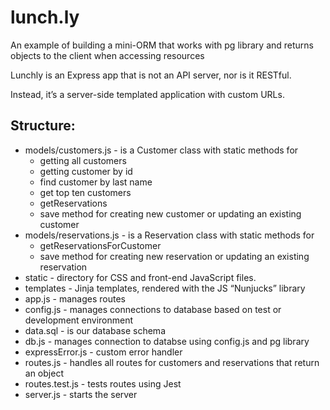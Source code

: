 # lunch.ly

An example of building a mini-ORM that works with pg library and returns objects to the client when accessing resources

Lunchly is an Express app that is not an API server, nor is it RESTful.

Instead, it’s a server-side templated application with custom URLs.

## Structure: 
- models/customers.js - is a Customer class with static methods for 
	- getting all customers
	- getting customer by id
	- find customer by last name
	- get top ten customers
	- getReservations
	- save method for creating new customer or updating an existing customer
- models/reservations.js - is a Reservation class with static methods for 
	- getReservationsForCustomer
	- save method for creating new reservation or updating an existing reservation
- static - directory for CSS and front-end JavaScript files.
- templates - Jinja templates, rendered with the JS “Nunjucks” library
- app.js - manages routes
- config.js - manages connections to database based on test or development environment
- data.sql - is our database schema
- db.js - manages connection to databse using config.js and pg library
- expressError.js - custom error handler
- routes.js - handles all routes for customers and reservations that return an object
- routes.test.js - tests routes using Jest
- server.js - starts the server


